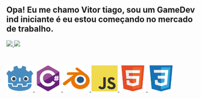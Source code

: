 ## Opa! Eu me chamo Vitor tiago, sou um GameDev ind iniciante é eu estou começando no mercado de trabalho.

<div>
  <a href= "https://beacons.ai/vitortiagooliveiradasilva" >
  <img aling="center" height= "200cm" src="https://github-readme-stats.vercel.app/api?username=vitortiagooliveiradasilva&show_icons=true&theme=dracula"/>
  <img aling="center" height="200cm" width="" src="https://github-readme-stats.vercel.app/api/top-langs/?username=vitortiagooliveiradasilva&layout=compact&langs_count=16&theme=dracula"/>
</div>

##

<div aling="center" style="display: inline_block"><br>
      <img aling="center" height="70" width="70" src="https://raw.githubusercontent.com/devicons/devicon/master/icons/godot/godot-original.svg"/>
      <img aling="center" height="70" width="70" src="https://raw.githubusercontent.com/devicons/devicon/master/icons/csharp/csharp-original.svg"/>
      <img aling="center" height="70" width="70" src="https://raw.githubusercontent.com/devicons/devicon/master/icons/blender/blender-original.svg"/>
      <img aling="center" height="70" width="70" src="https://raw.githubusercontent.com/devicons/devicon/master/icons/javascript/javascript-original.svg"/>
      <img aling="center" height="70" width="70" src="https://raw.githubusercontent.com/devicons/devicon/master/icons/html5/html5-original.svg"/>
      <img aling="center" height="70" width="70" src="https://raw.githubusercontent.com/devicons/devicon/master/icons/css3/css3-original.svg"/>
</div>

##

<div>
  <a href = "vitortiago878@gmail.com"><img href="https://img.shields.io/badge/-gmail-D14836?style=for-the-badge&logo=gmail&logoColor=white" target="_blank"></a>
  <a href = "vitortiago878@gmail.com"><img href="https://img.shields.io/badge/GroupMe-00AFF0?style=for-the-badge&logo=groupme&logoColor=white" target="_blank"></a>
</div>
